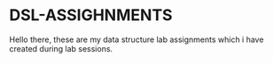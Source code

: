 # DSL-ASSIGHNMENTS
Hello there, these are my data structure lab assignments which i have created during lab sessions.
